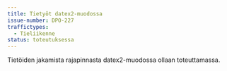 ```yaml
---
title: Tietyöt datex2-muodossa
issue-number: DPO-227
traffictypes:
  - Tieliikenne
status: toteutuksessa
---
```


Tietöiden jakamista rajapinnasta datex2-muodossa ollaan toteuttamassa.